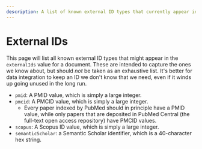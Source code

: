 ```yaml
---
description: A list of known external ID types that currently appear in evoText
---
```


# External IDs

This page will list all known external ID types that might appear in the `externalIds` value for a document. These are intended to capture the ones we know about, but should _not_ be taken as an exhaustive list. It's better for data integration to keep an ID we don't know that we need, even if it winds up going unused in the long run.

* `pmid`: A PMID value, which is simply a large integer.
* `pmcid`: A PMCID value, which is simply a large integer.
  * Every paper indexed by PubMed should in principle have a PMID value, while only papers that are deposited in PubMed Central \(the full-text open access repository\) have PMCID values.
* `scopus`: A Scopus ID value, which is simply a large integer.
* `semanticScholar`: a Semantic Scholar identifier, which is a 40-character hex string.

